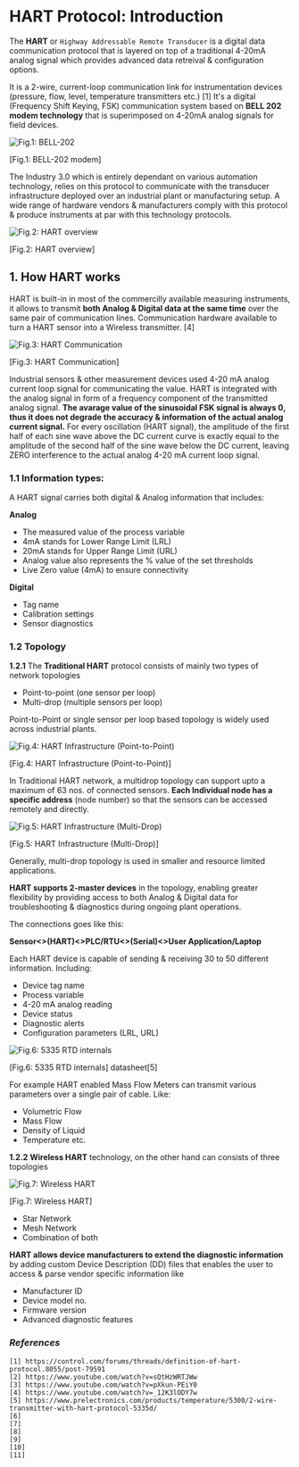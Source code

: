 # HART Protocol: Introduction

The **HART** or `Highway Addressable Remote Transducer` is a digital data communication protocol that is layered on top of a traditional 4-20mA analog signal which provides advanced data retreival & configuration options. 

It is a 2-wire, current-loop communication link for instrumentation devices (pressure, flow, level, temperature transmitters etc.) [1] It's a digital (Frequency Shift Keying, FSK) communication system based on **BELL 202 modem technology** that is superimposed on 4-20mA analog signals for field devices. 

![Fig.1: BELL-202](https://github.com/biplabro/HART-Protocol-Basics/blob/main/02.%20Images/Bell-202.jpg)

[Fig.1: BELL-202 modem]

The Industry 3.0 which is entirely dependant on various automation technology, relies on this protocol to communicate with the transducer infrastructure deployed over an industrial plant or manufacturing setup. A wide range of hardware vendors & manufacturers comply with this protocol & produce instruments at par with this technology protocols. 

![Fig.2: HART overview](https://github.com/biplabro/HART-Protocol-Basics/blob/main/02.%20Images/HART-Overview.jpg)

[Fig.2: HART overview]

## 1. How HART works

HART is built-in in most of the commercilly available measuring instruments, it allows to transmit **both Analog & Digital data at the same time** over the same pair of communication lines. Communication hardware available to turn a HART sensor into a Wireless transmitter. [4]

![Fig.3: HART Communication](https://github.com/biplabro/HART-Protocol-Basics/blob/main/02.%20Images/HART-Comm.jpg)

[Fig.3: HART Communication]

Industrial sensors & other measurement devices used 4-20 mA analog current loop signal for communicating the value. HART is integrated with the analog signal in form of a frequency component of the transmitted analog signal. **The avarage value of the sinusoidal FSK signal is always 0, thus it does not degrade the accuracy & information of the actual analog current signal.** For every oscillation (HART signal), the amplitude of the first half of each sine wave above the DC current curve is exactly equal to the amplitude of the second half of the sine wave below the DC current, leaving ZERO interference to the actual analog 4-20 mA current loop signal.

### 1.1 Information types:

A HART signal carries both digital & Analog information that includes:

**Analog**

- The measured value of the process variable
- 4mA stands for Lower Range Limit (LRL)
- 20mA stands for Upper Range Limit (URL)
- Analog value also represents the % value of the set thresholds
- Live Zero value (4mA) to ensure connectivity

**Digital**

- Tag name
- Calibration settings
- Sensor diagnostics

### 1.2 Topology

**1.2.1** The **Traditional HART** protocol consists of mainly two types of network topologies

- Point-to-point (one sensor per loop)
- Multi-drop (multiple sensors per loop)

Point-to-Point or single sensor per loop based topology is widely used across industrial plants. 

![Fig.4: HART Infrastructure (Point-to-Point)](https://github.com/biplabro/HART-Protocol-Basics/blob/main/02.%20Images/Master-Slave.jpg)

[Fig.4: HART Infrastructure (Point-to-Point)]

In Traditional HART network, a multidrop topology can support upto a maximum of 63 nos. of connected sensors. **Each Individual node has a specific address** (node number) so that the sensors can be accessed remotely and directly. 

![Fig.5: HART Infrastructure (Multi-Drop)](https://github.com/biplabro/HART-Protocol-Basics/blob/main/02.%20Images/HART-Infrastructure.jpg)

[Fig.5: HART Infrastructure (Multi-Drop)]

Generally, multi-drop topology is used in smaller and resource limited applications. 

**HART supports 2-master devices** in the topology, enabling greater flexibility by providing access to both Analog & Digital data for troubleshooting & diagnostics during ongoing plant operations.

The connections goes like this:

**Sensor<>(HART)<>PLC/RTU<>(Serial)<>User Application/Laptop**

Each HART device is capable of sending & receiving 30 to 50 different information. Including:

- Device tag name
- Process variable
- 4-20 mA analog reading
- Device status
- Diagnostic alerts
- Configuration parameters (LRL, URL)

![Fig.6: 5335 RTD internals](https://github.com/biplabro/HART-Protocol-Basics/blob/main/02.%20Images/HART-Enabled-5335-RTD.jpg)

[Fig.6: 5335 RTD internals] datasheet[5]

For example HART enabled Mass Flow Meters can transmit various parameters over a single pair of cable. Like:

- Volumetric Flow
- Mass Flow
- Density of Liquid
- Temperature etc.

**1.2.2** **Wireless HART** technology, on the other hand can consists of three topologies

![Fig.7: Wireless HART](https://github.com/biplabro/HART-Protocol-Basics/blob/main/02.%20Images/Wireless-HART.jpg)

[Fig.7: Wireless HART]

- Star Network
- Mesh Network
- Combination of both

**HART allows device manufacturers to extend the diagnostic information** by adding custom Device Description (DD) files that enables the user to access & parse vendor specific information like

- Manufacturer ID
- Device model no.
- Firmware version
- Advanced diagnostic features 







### _References_

```
[1] https://control.com/forums/threads/definition-of-hart-protocol.8055/post-79591
[2] https://www.youtube.com/watch?v=sQtHzWRTJWw
[3] https://www.youtube.com/watch?v=pXkun-PEiY0
[4] https://www.youtube.com/watch?v=_12K3lODY7w
[5] https://www.prelectronics.com/products/temperature/5300/2-wire-transmitter-with-hart-protocol-5335d/
[6] 
[7] 
[8] 
[9] 
[10] 
[11] 
```
